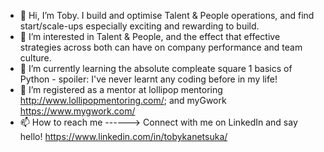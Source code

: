 - 👋 Hi, I’m Toby. I build and optimise Talent & People operations, and find start/scale-ups especially exciting and rewarding to build.
- 👀 I’m interested in Talent & People, and the effect that effective strategies across both can have on company performance and team culture.
- 🌱 I’m currently learning the absolute compleate square 1 basics of Python - spoiler: I've never learnt any coding before in my life!
- 💞️ I’m registered as a mentor at lollipop mentoring http://www.lollipopmentoring.com/; and myGwork https://www.mygwork.com/
- 📫 How to reach me ------> Connect with me on LinkedIn and say hello! https://www.linkedin.com/in/tobykanetsuka/

<!---
TobyKan/TobyKan is a ✨ special ✨ repository because its `README.md` (this file) appears on your GitHub profile.
You can click the Preview link to take a look at your changes.
--->
